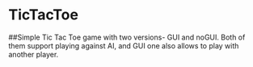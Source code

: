 # TicTacToe
 

##Simple Tic Tac Toe game with two versions- GUI and noGUI. Both of them support playing against AI, and GUI one also allows to play with another player.
